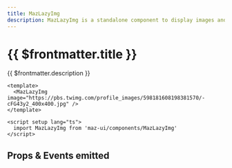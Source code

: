 ```yaml
---
title: MazLazyImg
description: MazLazyImg is a standalone component to display images and svgs with lazy loading
---
```


# {{ $frontmatter.title }}

{{ $frontmatter.description }}

<!--@include: ./../.vitepress/mixins/getting-started.md-->

<MazLazyImg image="https://pbs.twimg.com/profile_images/598181608198381570/-cFG43y2_400x400.jpg" />

```vue
<template>
  <MazLazyImg image="https://pbs.twimg.com/profile_images/598181608198381570/-cFG43y2_400x400.jpg" />
</template>

<script setup lang="ts">
  import MazLazyImg from 'maz-ui/components/MazLazyImg'
</script>
```

## Props & Events emitted

<ComponentPropDoc component="MazLazyImg" />
